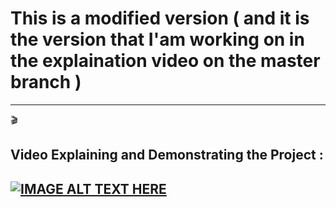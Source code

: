 # This is a modified version ( and it is the version that I'am working on in the explaination video on the master branch )
---
:clapper:	
## Video Explaining and Demonstrating the Project :
[![IMAGE ALT TEXT HERE](https://i.imgur.com/HlM1la5.png)](https://youtu.be/L5WNNWhqh4I)
---
